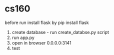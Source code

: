 # cs160

before run install flask by 
pip install flask

1. create database - run create_databse.py script
2. run app.py
3. open in browser 0.0.0.0:3141
4. test
